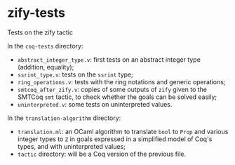 # zify-tests
Tests on the zify tactic

In the `coq-tests` directory:
- `abstract_integer_type.v`: first tests on an abstract integer type (addition, equality);
- `ssrint_type.v`: tests on the `ssrint` type;
- `ring_operations.v`: tests with the ring notations and generic operations;
- `smtcoq_after_zify.v`: copies of some outputs of `zify` given to the SMTCoq `smt` tactic, to check whether the goals can be solved easily;
- `uninterpreted.v`: some tests on uninterpreted values.

In the `translation-algorithm` directory:
- `translation.ml`: an OCaml algorithm to translate `bool` to `Prop` and various integer types to `Z` in goals expressed in a simplified model of Coq's types, and with uninterpreted values;
- `tactic` directory: will be a Coq version of the previous file.